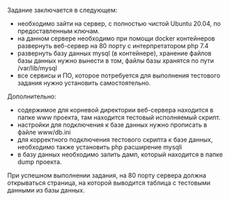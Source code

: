 Задание заключается в следующем:
- необходимо зайти на сервер, с полностью чистой Ubuntu 20.04, по предоставленным ключам.
- на данном сервере необходимо при помощи docker контейнеров развернуть веб-сервер на 80 порту c интерпретатором php 7.4
- развернуть базу данных mysql (в контейнере), хранение файлов базы данных нужно вынести в том, файлы базы хранятся по пути /var/lib/mysql
- все сервисы и ПО, которое потребуется для выполнения тестового задания нужно установить самостоятельно.


Дополнительно:
- содержимое для корневой директории веб-сервера находится в папке www проекта, там находится тестовый исполняемый скрипт.
- настройки для подключения к базе данных нужно прописать в файле www/db.ini  
- для корректного подключения тестового скрипта к базе данных, необходимо также установить php расширение mysqli
- в базу данных необходимо залить дамп, который находится в папке dump проекта. 


При успешном выполнении задания, на 80 порту сервера должна открываться страница, на которой выводится таблица с тестовыми данными из базы данных. 


